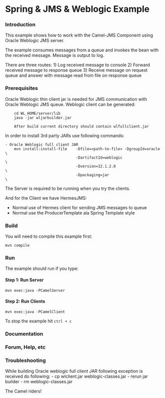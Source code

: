 # Spring & JMS & Weblogic Example

### Introduction
This example shows how to work with the Camel-JMS Component using Oracle Weblogic JMS server.

The example consumes messages from a queue and invokes the bean with the received message.
Message is output to log.

There are three routes:
    1) Log received message to console
    2) Forward received message to response queue
    3) Receive message on request queue and answer with message read from file on response queue

### Prerequisites
Oracle Weblogic thin client jar is needed for JMS communication with Oracle Weblogic JMS queue.
Weblogic client can be generated:

        cd WL_HOME/server/lib
        java -jar wljarbuilder.jar

        After build current directory should contain wlfullclient.jar


In order to install 3rd party JARs use following commands:

    - Oracle Weblogic full client JAR
        mvn install:install-file    -Dfile=<path-to-file> -DgroupId=oracle  \
                                    -DartifactId=weblogic                   \
                                    -Dversion=12.1.2.0                      \
                                    -Dpackaging=jar                         \

The Server is required to be running when you try the clients.

And for the Client we have HermesJMS:
- Normal use of Hermes client for sending JMS messages to queue
- Normal use the ProducerTemplate ala Spring Template style

### Build
You will need to compile this example first:

	mvn compile

### Run
The example should run if you type:
	
#### Step 1: Run Server	
	mvn exec:java -PCamelServer
	
#### Step 2: Run Clients
	mvn exec:java -PCamelClient	

To stop the example hit `ctrl + c`

### Documentation

### Forum, Help, etc

### Troubleshooting

While building Oracle weblogic full client JAR following exception is received do following:
    - cp wlclient.jar  weblogic-classes.jar
    - rerun jar builder
    - rm weblogic-classes.jar





The Camel riders!


